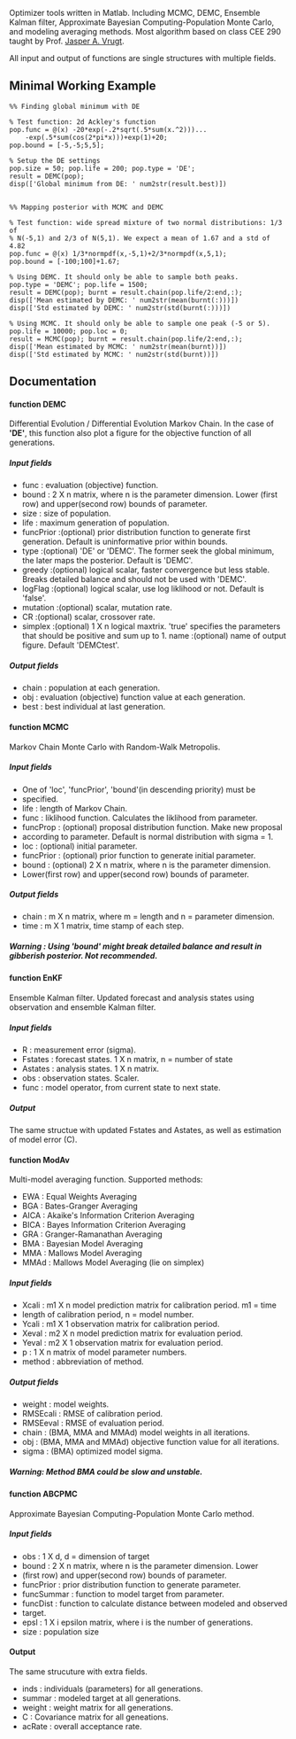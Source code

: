 Optimizer tools written in Matlab. Including MCMC, DEMC, Ensemble Kalman filter, Approximate Bayesian Computing-Population Monte Carlo, and modeling averaging methods. Most algorithm based on class CEE 290 taught by Prof. [Jasper A. Vrugt](http://faculty.sites.uci.edu/jasper/).

All input and output of functions are single structures with multiple fields. 



## Minimal Working Example
```
%% Finding global minimum with DE

% Test function: 2d Ackley's function
pop.func = @(x) -20*exp(-.2*sqrt(.5*sum(x.^2)))...
    -exp(.5*sum(cos(2*pi*x)))+exp(1)+20;
pop.bound = [-5,-5;5,5];

% Setup the DE settings
pop.size = 50; pop.life = 200; pop.type = 'DE';
result = DEMC(pop); 
disp(['Global minimum from DE: ' num2str(result.best)])


%% Mapping posterior with MCMC and DEMC

% Test function: wide spread mixture of two normal distributions: 1/3 of
% N(-5,1) and 2/3 of N(5,1). We expect a mean of 1.67 and a std of 4.82
pop.func = @(x) 1/3*normpdf(x,-5,1)+2/3*normpdf(x,5,1);
pop.bound = [-100;100]+1.67;

% Using DEMC. It should only be able to sample both peaks.
pop.type = 'DEMC'; pop.life = 1500;
result = DEMC(pop); burnt = result.chain(pop.life/2:end,:);
disp(['Mean estimated by DEMC: ' num2str(mean(burnt(:)))])
disp(['Std estimated by DEMC: ' num2str(std(burnt(:)))])

% Using MCMC. It should only be able to sample one peak (-5 or 5).
pop.life = 10000; pop.loc = 0;
result = MCMC(pop); burnt = result.chain(pop.life/2:end,:);
disp(['Mean estimated by MCMC: ' num2str(mean(burnt))])
disp(['Std estimated by MCMC: ' num2str(std(burnt))])
```


## Documentation

#### function DEMC
Differential Evolution / Differential Evolution Markov Chain. In the case of **'DE'**, this function also plot a figure for the objective function of all generations.
##### Input fields
- func       : evaluation (objective) function.
- bound      : 2 X n matrix, where n is the parameter dimension. Lower (first row) and upper(second row) bounds of parameter.
- size       : size of population.
- life       : maximum generation of population.
- funcPrior  :(optional) prior distribution function to generate first
 generation. Default is uninformative prior within bounds.
- type       :(optional) 'DE' or 'DEMC'. The former seek the global minimum, the later maps the posterior. Default is 'DEMC'.
- greedy     :(optional) logical scalar, faster convergence but less stable. Breaks detailed balance and should not be used with 'DEMC'.
- logFlag    :(optional) logical scalar, use log liklihood or not. Default is 'false'.
- mutation   :(optional) scalar, mutation rate.
- CR         :(optional) scalar, crossover rate.
- simplex    :(optional) 1 X n logical maxtrix. 'true' specifies the parameters that should be positive and sum up to 1.
name       :(optional) name of output figure. Default 'DEMCtest'.

##### Output fields
- chain      : population at each generation.
- obj        : evaluation (objective) function value at each generation.
- best       : best individual at last generation.



#### function MCMC
Markov Chain Monte Carlo with Random-Walk Metropolis.
##### Input fields
- One of 'loc', 'funcPrior', 'bound'(in descending priority) must be
- specified. 
- life      : length of Markov Chain.
- func      : liklihood function. Calculates the liklihood from parameter.
- funcProp  : (optional) proposal distribution function. Make new proposal
- according to parameter. Default is normal distribution with sigma = 1. 
- loc       : (optional) initial parameter.
- funcPrior : (optional) prior function to generate initial parameter.
- bound     : (optional) 2 X n matrix, where n is the parameter dimension. 
- Lower(first row) and upper(second row) bounds of parameter.
 
##### Output fields
- chain     : m X n matrix, where m = length and n = parameter dimension.
- time      : m X 1 matrix, time stamp of each step.

##### Warning   : Using 'bound' might break detailed balance and result in gibberish posterior. Not recommended.


#### function EnKF
Ensemble Kalman filter. Updated forecast and analysis states using observation and ensemble Kalman filter.

##### Input fields
- R        : measurement error (sigma).
- Fstates  : forecast states. 1 X n matrix, n = number of state
- Astates  : analysis states. 1 X n matrix.
- obs      : observation states. Scaler.
- func     : model operator, from current state to next state. 

##### Output 
The same structue with updated Fstates and Astates, as well as estimation of model error (C).



#### function ModAv
Multi-model averaging function. Supported methods:
- EWA    : Equal Weights Averaging
- BGA    : Bates-Granger Averaging
- AICA   : Akaike's Information Criterion Averaging     
- BICA   : Bayes Information Criterion Averaging    
- GRA    : Granger-Ramanathan Averaging    
- BMA    : Bayesian Model Averaging
- MMA    : Mallows Model Averaging
- MMAd   : Mallows Model Averaging (lie on simplex)
 
##### Input fields
- Xcali  : m1 X n model prediction matrix for calibration period. m1 = time
- length of calibration period, n = model number.
- Ycali  : m1 X 1 observation matrix for calibration period.
- Xeval  : m2 X n model prediction matrix for evaluation period.
- Yeval  : m2 X 1 observation matrix for evaluation period.
- p      : 1 X n matrix of model parameter numbers.
- method : abbreviation of method.

##### Output fields
- weight    : model weights.
- RMSEcali  : RMSE of calibration period. 
- RMSEeval  : RMSE of evaluation period.
- chain     : (BMA, MMA and MMAd) model weights in all iterations.
- obj       : (BMA, MMA and MMAd) objective function value for all iterations.
- sigma     : (BMA) optimized model sigma.

##### Warning: Method BMA could be slow and unstable.



#### function ABCPMC
Approximate Bayesian Computing-Population Monte Carlo method.

##### Input fields
- obs         : 1 X d, d = dimension of target 
- bound       : 2 X n matrix, where n is the parameter dimension. Lower
- (first row) and upper(second row) bounds of parameter.
- funcPrior   : prior distribution function to generate parameter.
- funcSummar  : function to model target from parameter.
- funcDist    : function to calculate distance between modeled and observed
- target.
- epsl        : 1 X i epsilon matrix, where i is the number of generations.
- size        : population size

#### Output 
The same strucuture with extra fields.
- inds     : individuals (parameters) for all generations.
- summar   : modeled target at all generations.
- weight   : weight matrix for all generations.
- C        : Covariance matrix for all geneations.
- acRate   : overall acceptance rate.
